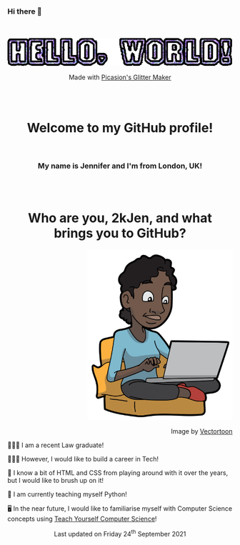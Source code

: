 ### Hi there 👋

<!--
**2kjen/2kjen** is a ✨ _special_ ✨ repository because its `README.md` (this file) appears on your GitHub profile.

Here are some ideas to get you started:

- 🔭 I’m currently working on ...
- 🌱 I’m currently learning ...
- 👯 I’m looking to collaborate on ...
- 🤔 I’m looking for help with ...
- 💬 Ask me about ...
- 📫 How to reach me: ...
- 😄 Pronouns: ...
- ⚡ Fun fact: ...
-->

<!-- "Hello, World!" in purple, glittery text -->
<div align="center">
    <br>
    <br>
    <img src="/assets/helloworld_glitter.gif"/ alt="'Hello, World!'">
    <p> Made with <a href="https://picasion.com/glitter-maker/">Picasion's Glitter Maker</a></font></p>
    <br>
    <br>
</div>

<!-- Introducing myself -->
<div align="center">
    <h1>Welcome to my GitHub profile!</h1>
    <br>
    <h3>My name is Jennifer and I'm from London, UK!</h3>
    <br>
    <br>
</div>

<!-- Who am I and What Brings Me Here -->
<div>
    <h1 align="center">Who are you, 2kJen, and what brings you to GitHub?</h1>
    <div align="right">
      <img src="/assets/black_woman_laptop.png" alt="woman using laptop" width="325" height="382"/>
      <p>Image by <a href="https://commons.wikimedia.org/wiki/User:Vectortoons">Vectortoon</a></p>
    </div>
    <div align="left">
      <p> 👩🏾‍🎓 I am a recent Law graduate! </p>
      <p> 👩🏿‍💻 However, I would like to build a career in Tech! </p>
      <p> 🎨 I know a bit of HTML and CSS from playing around with it over the years, but I would like to brush up on it!</p>
      <p> 🐍 I am currently teaching myself Python! </p>
      <p> 🖥 In the near future, I would like to familiarise myself with Computer Science concepts using <a href="https://teachyourselfcs.com/">Teach Yourself Computer Science<a/>!</p>
    </div>
</div>

<!-- Last Updated -->
<div align="center">
    <p> Last updated on Friday 24<sup>th</sup> September 2021 </p>
</div>
